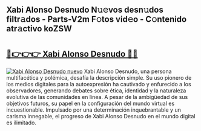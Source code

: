 ## Xabi Alonso Desnudo N𝚞𝚎vos desn𝚞dos filtr𝚊dos - Parts-V2m F𝚘tos vid𝚎o - C𝚘ntenido atr𝚊ctivo koZSW

# <h2><a href="http://mb7oo3.tromn.icu/?c=Xabi+Alonso+Desnudo">🔗👉👉👉 Xabi Alonso Desnudo 🔗🔗</a></h2>

[![Xabi Alonso Desnudo nuevo](https://i.imgur.com/pEAQMta.gif)](http://mb7oo3.tromn.icu/?c=Xabi+Alonso+Desnudo)
Xabi Alonso Desnudo, una persona multifacética y polémica, desafía la descripción simple. Su uso pionero de los medios digitales para la autoexpresión ha cautivado y enfurecido a los observadores, generando debates sobre ética, identidad y la naturaleza evolutiva de las comunidades en línea. A pesar de la ambigüedad de sus objetivos futuros, su papel en la configuración del mundo virtual es incuestionable. Impulsado por una determinación inquebrantable y un carisma innegable, el progreso de Xabi Alonso Desnudo en el mundo digital es ilimitado.
